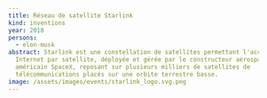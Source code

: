 ```yaml
---
title: Réseau de satellite Starlink
kind: inventions
year: 2018
persons:
  - elon-musk
abstract: Starlink est une constellation de satellites permettant l'accès à
  Internet par satellite, déployée et gérée par le constructeur aérospatial
  américain SpaceX, reposant sur plusieurs milliers de satellites de
  télécommunications placés sur une orbite terrestre basse.
image: /assets/images/events/starlink_logo.svg.png
---
```

